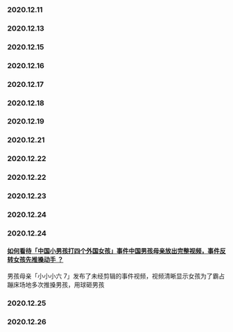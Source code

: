 
### 2020.12.11
### 2020.12.13
### 2020.12.15
### 2020.12.16
### 2020.12.17
### 2020.12.18
### 2020.12.19
### 2020.12.21
### 2020.12.22
### 2020.12.22
### 2020.12.23
### 2020.12.24
### 2020.12.24
#### [如何看待「中国小男孩打四个外国女孩」事件中国男孩母亲放出完整视频，事件反转女孩先推搡动手 ？](https://www.zhihu.com/question/436120256)
男孩母亲「小小小六 7」发布了未经剪辑的事件视频，视频清晰显示女孩为了霸占蹦床场地多次推搡男孩，用球砸男孩
### 2020.12.25
### 2020.12.26
